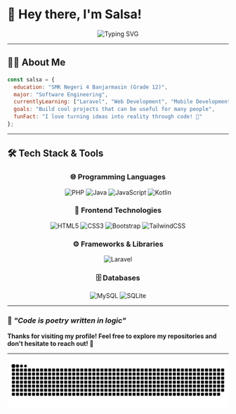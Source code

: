 # 👋 Hey there, I'm **Salsa**!

<div align="center">
  <img src="https://readme-typing-svg.herokuapp.com?font=Fira+Code&size=24&duration=3000&pause=1000&color=FF6B9D&center=true&vCenter=true&width=600&lines=Software+Engineering+Student;Laravel+%26+Web+Developer;Mobile+App+Enthusiast;Building+Cool+Projects!" alt="Typing SVG" />
</div>

---

## 🙋‍♀️ About Me

```javascript
const salsa = {
  education: "SMK Negeri 4 Banjarmasin (Grade 12)",
  major: "Software Engineering",
  currentlyLearning: ["Laravel", "Web Development", "Mobile Development"],
  goals: "Build cool projects that can be useful for many people",
  funFact: "I love turning ideas into reality through code! 🚀"
};
```

---

## 🛠️ Tech Stack & Tools

<div align="center">

### 🌐 **Programming Languages**
![PHP](https://img.shields.io/badge/PHP-777BB4?style=for-the-badge&logo=php&logoColor=white)
![Java](https://img.shields.io/badge/Java-ED8B00?style=for-the-badge&logo=openjdk&logoColor=white)
![JavaScript](https://img.shields.io/badge/JavaScript-F7DF1E?style=for-the-badge&logo=javascript&logoColor=black)
![Kotlin](https://img.shields.io/badge/Kotlin-0095D5?style=for-the-badge&logo=kotlin&logoColor=white)

### 🎨 **Frontend Technologies**
![HTML5](https://img.shields.io/badge/HTML5-E34F26?style=for-the-badge&logo=html5&logoColor=white)
![CSS3](https://img.shields.io/badge/CSS3-1572B6?style=for-the-badge&logo=css3&logoColor=white)
![Bootstrap](https://img.shields.io/badge/Bootstrap-563D7C?style=for-the-badge&logo=bootstrap&logoColor=white)
![TailwindCSS](https://img.shields.io/badge/Tailwind_CSS-38B2AC?style=for-the-badge&logo=tailwind-css&logoColor=white)

### ⚙️ **Frameworks & Libraries**
![Laravel](https://img.shields.io/badge/Laravel-FF2D20?style=for-the-badge&logo=laravel&logoColor=white)

### 🗄️ **Databases**
![MySQL](https://img.shields.io/badge/MySQL-00000F?style=for-the-badge&logo=mysql&logoColor=white)
![SQLite](https://img.shields.io/badge/SQLite-07405E?style=for-the-badge&logo=sqlite&logoColor=white)

</div>

---
  
### 💫 *"Code is poetry written in logic"*

**Thanks for visiting my profile! Feel free to explore my repositories and don't hesitate to reach out! 🚀**

</div>

---

<div align="center">
  <img src="https://raw.githubusercontent.com/Platane/snk/output/github-contribution-grid-snake.svg" alt="Snake animation" />
</div>
